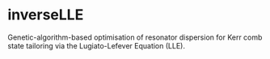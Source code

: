 # inverseLLE
Genetic-algorithm-based optimisation of resonator dispersion for Kerr comb state tailoring via the Lugiato-Lefever Equation (LLE).
